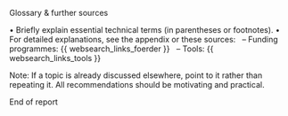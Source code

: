 Glossary & further sources

• Briefly explain essential technical terms (in parentheses or footnotes).
• For detailed explanations, see the appendix or these sources:
  – Funding programmes: {{ websearch_links_foerder }}
  – Tools: {{ websearch_links_tools }}

Note: If a topic is already discussed elsewhere, point to it rather than repeating it.
All recommendations should be motivating and practical.

End of report